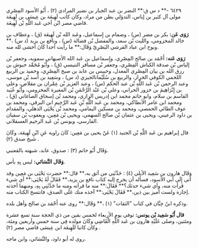 ٦٤٢٩ -** د س ق:** النضر بن عبد الجبار بن نضير المرادي (٢) ، أَبُو الأسود المِصْرِي مولى آل كثير بن إياس، التدؤلي بطن من مراد، وكان كاتب لَهِيعَة بن عِيسَى بن لَهِيعَة قاضي مصر ابْن أخي عَبد اللَّهِ بْن لَهِيعَة.

**رَوَى عَن:** بكر بن مضر (س) ، وضمام بن إِسماعيل، وعَبد الله بْن لَهِيعَة (ق) ، وعطاف بن خالد المخزومي، والليث بْن سعد، والمفضل بْن فضالة (س) ، ونافع بن يزيد (د س) ،** ونوح ابن عباد القرشي البَصْرِيّ وَقَال:** ما رأيت أحدا كَانَ أخشى لله منه.

**رَوَى عَنه:** أَحْمَد بن صالح المِصْرِي، وإِسماعيل بن عَبد الله الأصبهاني سمويه، وجعفر بْن إلياس بْن صدقة الكباش المِصْرِي، وجعفر بْن مسافر التنيسي (ق) ، وأَبُو مُحَمَّد حبوش بن رزق الله بن بيان المِصْرِي المعدل، وحبيس بن عابد بن صبح المِصْرِي، وحميد بن الربيع اللخمي الكوفي الخراز، والربيع بن سُلَيْمانالجيزي (د س) ، وسَعِيد بن أسد بْن موسى، وعبد الرحمن بْن عَبد اللَّهِ بْن عبد الحكم (س) ، وعبد العزيز بْن عِمْران بن مقلاص، وعلي بن إِبْرَاهِيمَ بن حزور الحراني، وعلي بْن عَبْد الرَّحْمَنِ بْن المغيرة المخزومي، وأَبُو عُبَيد القاسم بن سلام، وابو حاتم محمد ابن إدريس الرازي، ومحمد بْن إسحاق الصاغاني (ق) ، ومحمد ابن عامر الأنطاكي، ومحمد بن عَبد اللَّهِ بْنِ عَبد الرَّحِيمِ ابن البرقي، ومحمد بن عوف الطائي الحمصي، ومحمد بن مسكين اليمامي، ومحمد بْن يَحْيَى الذهلي، والمقدام بن داود الرعيني، ويحيى بن عثمان بْن صالح السهمي، ويحيى بْن مَعِين، ويعقوب بْن سفيان الفارسي، ويونس بْن عَبد الرحيم العسقلاني.

قال إبراهيم بن عَبد اللَّهِ بْن الجنيد (١) عَنْ يحيى بن مَعِين: كَانَ راوية عَنِ ابْنِ لَهِيعَة، وكَانَ شيخ صدق (٢) .

وَقَال أَبُو حاتم (٣) : صدوق، عابد، شبهته بالقعنبي.

**وَقَال النَّسَائي:** ليس بِهِ بأس.

وَقَال هارون بن سَعِيد الأيلي (٤) : حَدَّثَنِي من أثق به،** قال:** حضرت يَحْيَى بن مَعِين وقد أتى إِلَى أبي الأسود، فسأله أن يخرج إليه كتاب نافع بن يزيد،** فَقَالَ لَهُ يَحْيَى:** أي شيء قرأت منه، وأي شيء حدثك؟** فَقَالَ:** منه ما قرأته ومنه ما حَدَّثَنِي بِهِ، ومنهما أخذته إجازة ولست أميز بين ذين،** فَقَالَ يَحْيَى:** آخذه منك عَلَى الصدق، فانتسخ الكتاب منه.

وذكره ابنُ حِبَّان في كتاب "الثقات" (١) ،** وَقَال:** روى عنه أَحْمَد بن صالح وأهل بلده.

**قال أَبُو سَعِيد بْن يونس:** توفي يوم الأربعاء لخمس بقين من ذي الحجة سنة تسع عشرة ومئتين، وصلى عَلَيْهِ هارون بن عَبد اللَّهِ الْقَاضِي وكَانَ مولده فِي سنة خمس وأربعين ومئة، وكان كاتبا للَهِيعَة ابن عِيسَى قاضي مصر (٢) .

روى له أبو داود، والنَّسَائي، وابن ماجه.